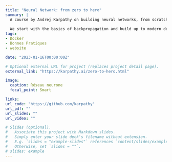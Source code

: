 ```yaml
---
title: "Neural Network: from zero to hero"
summary: |
  A course by Andrej Karpathy on building neural networks, from scratch, in code.
  
  We start with the basics of backpropagation and build up to modern deep neural networks, like GPT. In my opinion language models are an excellent place to learn deep learning, even if your intention is to eventually go to other areas like computer vision because most of what you learn will be immediately transferable. This is why we dive into and focus on languade models.
tags:
- Docker
- Bonnes Pratiques
- website

date: "2023-01-16T00:00:00Z"

# Optional external URL for project (replaces project detail page).
external_link: "https://karpathy.ai/zero-to-hero.html"

image:
  caption: Réseau neurone
  focal_point: Smart

links:
url_code: "https://github.com/karpathy"
url_pdf: ""
url_slides: ""
url_video: ""

# Slides (optional).
#   Associate this project with Markdown slides.
#   Simply enter your slide deck's filename without extension.
#   E.g. `slides = "example-slides"` references `content/slides/example-slides.md`.
#   Otherwise, set `slides = ""`.
# slides: example
---
```


